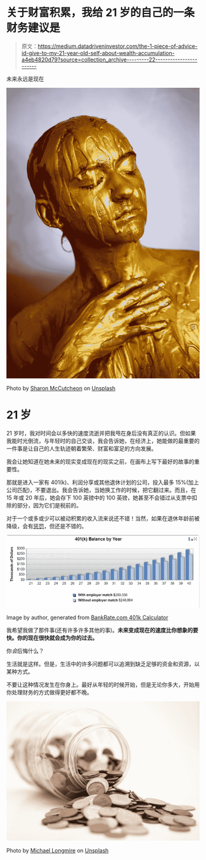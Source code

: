 # 关于财富积累，我给 21 岁的自己的一条财务建议是

> 原文：<https://medium.datadriveninvestor.com/the-1-piece-of-advice-id-give-to-my-21-year-old-self-about-wealth-accumulation-a4eb4820d79?source=collection_archive---------22----------------------->

未来永远是现在

![](img/f7c7be37f11968f984801b51270e950c.png)

Photo by [Sharon McCutcheon](https://unsplash.com/@sharonmccutcheon?utm_source=medium&utm_medium=referral) on [Unsplash](https://unsplash.com?utm_source=medium&utm_medium=referral)

# 21 岁

21 岁时，我对时间会以多快的速度流逝并把我甩在身后没有真正的认识。但如果我能时光倒流，与年轻时的自己交谈，我会告诉她，在经济上，她能做的最重要的一件事是让自己的人生轨迹朝着繁荣、财富和富足的方向发展。

我会让她知道在她未来的现实变成现在的现实之前，在画布上写下最好的故事的重要性。

那就是进入一家有 401(k)、利润分享或其他退休计划的公司，投入最多 15%(加上公司匹配)，不要退出。我会告诉她，当她换工作的时候，把它翻过来。而且，在 15 年或 20 年后，她会存下 100 英镑中的 100 英镑，她甚至不会错过从支票中扣除的部分，因为它们是税前的。

对于一个或多或少可以被动积累的收入流来说还不错！当然，如果在退休年龄前被降级，会有[惩罚](https://www.irs.gov/retirement-plans/hardships-early-withdrawals-and-loans)，但还是不错的。

![](img/5e5ec7c741a1008bb0e8786e2ce1c977.png)

Image by author, generated from [BankRate.com 401k Calculator](https://www.bankrate.com/retirement/calculators/401-k-retirement-calculator/)

我希望我做了那件事(还有许多许多其他的事)。**未来变成现在的速度比你想象的要快。你的现在很快就会成为你的过去。**

你*会*后悔什么？

生活就是这样。但是，生活中的许多问题都可以追溯到缺乏足够的资金和资源，以某种方式。

不要让这种情况发生在你身上。最好从年轻的时候开始，但是无论你多大，开始用你处理财务的方式做得更好都不晚。

![](img/d21ebdae563b245100e30263bde8547a.png)

Photo by [Michael Longmire](https://unsplash.com/@f7photo?utm_source=medium&utm_medium=referral) on [Unsplash](https://unsplash.com?utm_source=medium&utm_medium=referral)